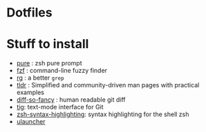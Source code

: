 # Dotfiles 

# Stuff to install

* [pure](https://github.com/sindresorhus/pure) : zsh pure prompt
* [fzf](https://github.com/junegunn/fzf) : command-line fuzzy finder
* [rg](https://github.com/BurntSushi/ripgrep) : a better `grep`
* [tldr](https://tldr.sh/) : Simplified and community-driven man pages with practical examples
* [diff-so-fancy](https://github.com/so-fancy/diff-so-fancy) : human readable git diff
* [tig](https://github.com/jonas/tig): text-mode interface for Git
* [zsh-syntax-highlighting](https://github.com/zsh-users/zsh-syntax-highlighting): syntax highlighting for the shell zsh
* [ulauncher](https://ulauncher.io/)

